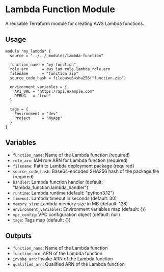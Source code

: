 # Lambda Function Module

A reusable Terraform module for creating AWS Lambda functions.

## Usage

```hcl
module "my_lambda" {
  source = "../../_modules/lambda-function"
  
  function_name = "my-function"
  role_arn      = aws_iam_role.lambda_role.arn
  filename      = "function.zip"
  source_code_hash = filebase64sha256("function.zip")
  
  environment_variables = {
    API_URL = "https://api.example.com"
    DEBUG   = "true"
  }
  
  tags = {
    Environment = "dev"
    Project     = "MyApp"
  }
}
```

## Variables

- `function_name`: Name of the Lambda function (required)
- `role_arn`: IAM role ARN for Lambda function (required)
- `filename`: Path to Lambda deployment package (required)
- `source_code_hash`: Base64-encoded SHA256 hash of the package file (required)
- `handler`: Lambda function handler (default: "lambda_function.lambda_handler")
- `runtime`: Lambda runtime (default: "python3.12")
- `timeout`: Lambda timeout in seconds (default: 30)
- `memory_size`: Lambda memory size in MB (default: 128)
- `environment_variables`: Environment variables map (default: {})
- `vpc_config`: VPC configuration object (default: null)
- `tags`: Tags map (default: {})

## Outputs

- `function_name`: Name of the Lambda function
- `function_arn`: ARN of the Lambda function
- `invoke_arn`: Invoke ARN of the Lambda function
- `qualified_arn`: Qualified ARN of the Lambda function